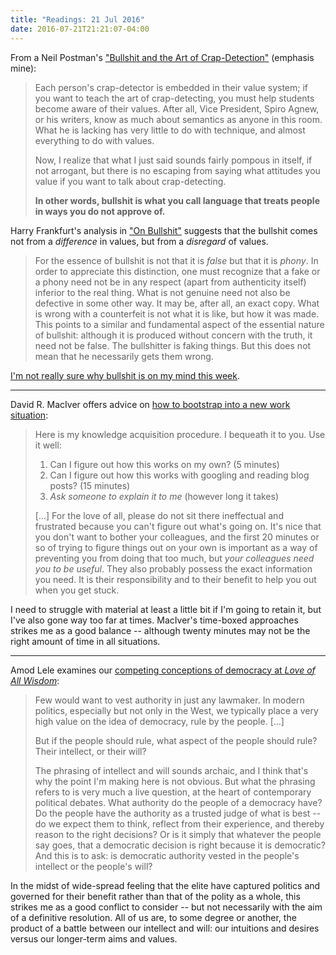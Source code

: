 ```yaml
---
title: "Readings: 21 Jul 2016"
date: 2016-07-21T21:21:07-04:00
---
```


From a Neil Postman's ["Bullshit and the Art of Crap-Detection"](https://criticalsnips.wordpress.com/2007/07/22/neil-postman-bullshit-and-the-art-of-crap-detection/ "Bullshit and the Art of Crap-Detection") (emphasis mine):

> Each person's crap-detector is embedded in their value system; if you want to teach the art of crap-detecting, you must help students become aware of their values. After all, Vice President, Spiro Agnew, or his writers, know as much about semantics as anyone in this room. What he is lacking has very little to do with technique, and almost everything to do with values.
>
> Now, I realize that what I just said sounds fairly pompous in itself, if not arrogant, but there is no escaping from saying what attitudes you value if you want to talk about crap-detecting.
>
> **In other words, bullshit is what you call language that treats people in ways you do not approve of.**

Harry Frankfurt's analysis in ["On Bullshit"](http://www.stoa.org.uk/topics/bullshit/pdf/on-bullshit.pdf "On Bullshit") suggests that the bullshit comes not from a _difference_ in values, but from a _disregard_ of values.

> For the essence of bullshit is not that it is _false_ but that it is _phony_. In order to appreciate this distinction, one must recognize that a fake or a phony need not be in any respect (apart from authenticity itself) inferior to the real thing. What is not genuine need not also be defective in some other way. It may be, after all, an exact copy. What is wrong with a counterfeit is not what it is like, but how it was made. This points to a similar and fundamental aspect of the essential nature of bullshit: although it is produced without concern with the truth, it need not be false. The bullshitter is faking things. But this does not mean that he necessarily gets them wrong.

[I'm not really sure why bullshit is on my mind this week](https://en.wikipedia.org/wiki/2016_Republican_National_Convention).

---

David R. MacIver offers advice on [how to bootstrap into a new work situation](http://www.drmaciver.com/2013/08/how-did-you-get-started-so-quickly/ "How to quickly become effective when joining a new company"):

> Here is my knowledge acquisition procedure. I bequeath it to you. Use it well:
>
> 1. Can I figure out how this works on my own? (5 minutes)
> 2. Can I figure out how this works with googling and reading blog posts? (15 minutes)
> 3. _Ask someone to explain it to me_ (however long it takes)
>
> [...] For the love of all, please do not sit there ineffectual and frustrated because you can't figure out what's going on. It's nice that you don't want to bother your colleagues, and the first 20 minutes or so of trying to figure things out on your own is important as a way of preventing you from doing that too much, but _your colleagues need you to be useful_. They also probably possess the exact information you need. It is their responsibility and to their benefit to help you out when you get stuck.

I need to struggle with material at least a little bit if I'm going to retain it, but I've also gone way too far at times. MacIver's time-boxed approaches strikes me as a good balance -- although twenty minutes may not be the right amount of time in all situations.

---

Amod Lele examines our [competing conceptions of democracy at _Love of All Wisdom_](http://loveofallwisdom.com/blog/2016/07/the-will-of-the-people-and-the-intellect-of-the-people/ "The will of the people and the intellect of the people"):

> Few would want to vest authority in just any lawmaker. In modern politics, especially but not only in the West, we typically place a very high value on the idea of democracy, rule by the people. [...]
>
> But if the people should rule, what aspect of the people should rule? Their intellect, or their will?
>
> The phrasing of intellect and will sounds archaic, and I think that's why the point I'm making here is not obvious. But what the phrasing refers to is very much a live question, at the heart of contemporary political debates. What authority do the people of a democracy have? Do the people have the authority as a trusted judge of what is best -- do we expect them to think, reflect from their experience, and thereby reason to the right decisions? Or is it simply that whatever the people say goes, that a democratic decision is right because it is democratic? And this is to ask: is democratic authority vested in the people's intellect or the people's will?

In the midst of wide-spread feeling that the elite have captured politics and governed for their benefit rather than that of the polity as a whole, this strikes me as a good conflict to consider -- but not necessarily with the aim of a definitive resolution. All of us are, to some degree or another, the product of a battle between our intellect and will: our intuitions and desires versus our longer-term aims and values.
